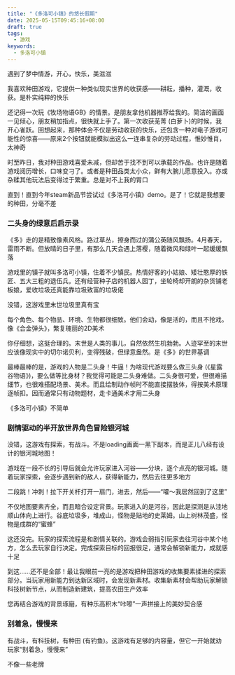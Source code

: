```yaml
---
title: "《多洛可小镇》的悠长假期"
date: 2025-05-15T09:45:16+08:00
draft: true
tags:
  - 游戏
keywords:
  - 多洛可小镇
---
```


遇到了梦中情游，开心，快乐，美滋滋

我喜欢种田游戏，它提供一种类似现实世界的收获感——耕耘，播种，灌溉，收获。是朴实纯粹的快乐

还记得一次玩《牧场物语GB》的情景。是朋友拿他机器推荐给我的。简洁的画面一见倾心，朋友稍加指点，很快就上手了。第一次收获芜菁 (白萝卜)的时候，我开心雀跃。回想起来，那种体会不仅是劳动收获的快乐，还包含一种对电子游戏可能性的惊喜——原来2个按钮就能模拟出这么一连串复杂的劳动过程，惟妙惟肖，太神奇

时至昨日，我对种田游戏喜爱未减，但却苦于找不到可以承载的作品。也许是随着游戏阅历增长，口味变刁了。或者是种田品类太小众，鲜有大腕儿愿意投入。亦或杂糅其他玩法后变得过于繁重。总是对不上我的胃口

直到！直到今年steam新品节尝试过《多洛可小镇》demo。是了！它就是我想要的种田，分毫不差

### 二头身的绿意后启示录

《多》走的是精致像素风格。路过草丛，擦身而过的蒲公英随风飘扬。4月春天，雷雨不断。但放晴的日子里，有那么几天会遇上落樱，随着微风和绿叶一起缓缓飘落

游戏里的镇子就叫多洛可小镇，住着不少镇民。热情好客的小姑娘、矮壮憨厚的铁匠、五大三粗的退伍兵。还有经营种子店的机器人园丁，坐轮椅却开朗的杂货铺老板娘，爱收垃圾还真能靠垃圾致富的垃圾佬

没错，这游戏里末世垃圾里真有宝

每个角色、每个物品、环境、生物都很细致。他们会动，像是活的，而且不抢戏。像《合金弹头》，繁复瑰丽的2D美术

你仔细想，这挺合理的。末世是人类的事儿，自然依然生机勃勃。人迹罕至的末世应该像现实中的切尔诺贝利，变得残破，但绿意盎然。是《多》的世界基调

最棒最棒的是，游戏的人物是二头身！牛逼！为啥现代游戏要么做三头身 (《星露谷物语》)，要么做等比身材？我觉得可能是二头身难做。二头身很可爱，但很难描细节，也很难搭配场景、美术。而且绘制动作帧时不能直接摆肢体，得按美术原理逐帧扣。因而通常只有动物题材，走卡通美术才用二头身

《多洛可小镇》不简单

### 剧情驱动的半开放世界角色冒险银河城

没错，这游戏有探索，有战斗。不是loading画面一黑下副本，而是正儿八经有设计的银河城地图！

游戏在一段不长的引导后就会允许玩家进入河谷——分块，逐个点亮的银河城。随着玩家探索，会逐步遇到新的敌人，获得新能力，然后去往更多地方

二段跳！冲刺！拉下开关杆打开一扇门，进去，然后——“嚯～我居然回到了这里”

不仅地图要素齐全，而且暗合设定背景。玩家进入的是河谷，因此是探测是从洼地顺山体向上进行。谷底垃圾多，堆成山，怪物是贴地的史莱姆。山上树林茂盛，怪物是成群的“蜜蜂”

这还没完。玩家的探索流程是和剧情关联的。游戏会弱指引玩家去往河谷中某个地方，怎么去玩家自行决定。完成探索目标的回报很足，通常会解锁新能力，成就感十足

到这……还不是全部！最让我眼前一亮的是游戏把种田游戏的收集要素揉进的探索部分。当玩家用新能力到达新区域时，会发现新素材。收集新素材会帮助玩家解锁科技树新节点，从而制造新建筑，提高农田生产效率

您再结合游戏的背景琢磨，有种乐高积木“咔嚓”一声拼接上的美妙契合感

### 别着急，慢慢来

有战斗，有科技树，有种田 (有钓鱼)。这游戏有足够的内容量，但它一开始就劝玩家“别着急，慢慢来”

不像一些老牌